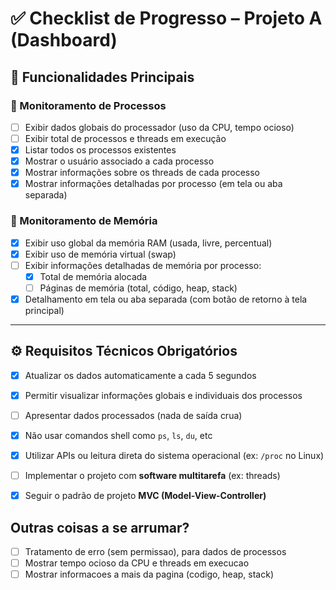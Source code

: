 # ✅ Checklist de Progresso – Projeto A (Dashboard)

## 🎯 Funcionalidades Principais

### 🔹 Monitoramento de Processos
- [ ] Exibir dados globais do processador (uso da CPU, tempo ocioso)
- [ ] Exibir total de processos e threads em execução
- [X] Listar todos os processos existentes
- [X] Mostrar o usuário associado a cada processo
- [X] Mostrar informações sobre os threads de cada processo
- [X] Mostrar informações detalhadas por processo (em tela ou aba separada)

### 🔹 Monitoramento de Memória
- [X] Exibir uso global da memória RAM (usada, livre, percentual)
- [X] Exibir uso de memória virtual (swap)
- [ ] Exibir informações detalhadas de memória por processo:
  - [X] Total de memória alocada
  - [ ] Páginas de memória (total, código, heap, stack)
- [X] Detalhamento em tela ou aba separada (com botão de retorno à tela principal)

---

## ⚙️ Requisitos Técnicos Obrigatórios

- [X] Atualizar os dados automaticamente a cada 5 segundos
- [X] Permitir visualizar informações globais e individuais dos processos
- [ ] Apresentar dados processados (nada de saída crua)
- [X] Não usar comandos shell como `ps`, `ls`, `du`, etc
- [X] Utilizar APIs ou leitura direta do sistema operacional (ex: `/proc` no Linux)
- [ ] Implementar o projeto com **software multitarefa** (ex: threads)
- [X] Seguir o padrão de projeto **MVC (Model-View-Controller)**


## Outras coisas a se arrumar?
- [ ] Tratamento de erro (sem permissao), para dados de processos
- [ ] Mostrar tempo ocioso da CPU e threads em execucao
- [ ] Mostrar informacoes a mais da pagina (codigo, heap, stack)